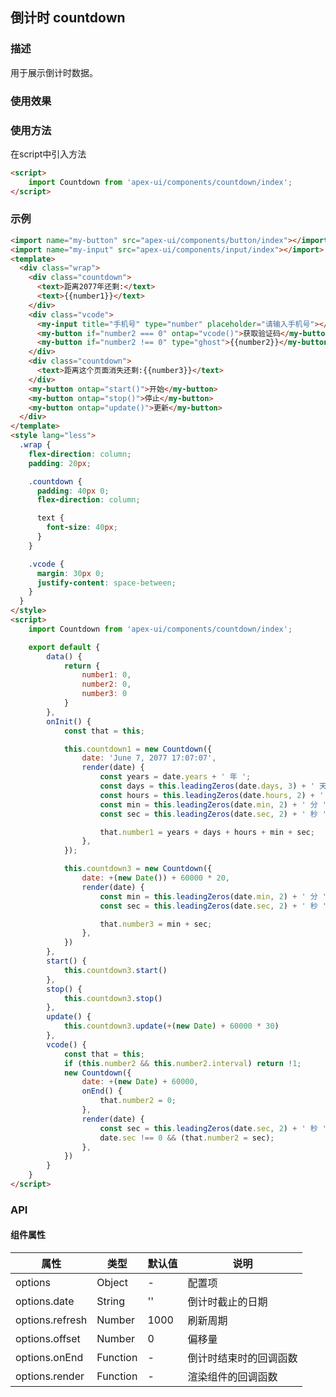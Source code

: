 ## 倒计时 countdown

### 描述

用于展示倒计时数据。

### 使用效果

<preview page="countdown"/>

### 使用方法

在script中引入方法

```html
<script>
    import Countdown from 'apex-ui/components/countdown/index';
</script>
```

### 示例

```html
<import name="my-button" src="apex-ui/components/button/index"></import>
<import name="my-input" src="apex-ui/components/input/index"></import>
<template>
  <div class="wrap">
    <div class="countdown">
      <text>距离2077年还剩:</text>
      <text>{{number1}}</text>
    </div>
    <div class="vcode">
      <my-input title="手机号" type="number" placeholder="请输入手机号"></my-input>
      <my-button if="number2 === 0" ontap="vcode()">获取验证码</my-button>
      <my-button if="number2 !== 0" type="ghost">{{number2}}</my-button>
    </div>
    <div class="countdown">
      <text>距离这个页面消失还剩:{{number3}}</text>
    </div>
    <my-button ontap="start()">开始</my-button>
    <my-button ontap="stop()">停止</my-button>
    <my-button ontap="update()">更新</my-button>
  </div>
</template>
<style lang="less">
  .wrap {
    flex-direction: column;
    padding: 20px;

    .countdown {
      padding: 40px 0;
      flex-direction: column;

      text {
        font-size: 40px;
      }
    }

    .vcode {
      margin: 30px 0;
      justify-content: space-between;
    }
  }
</style>
<script>
    import Countdown from 'apex-ui/components/countdown/index';

    export default {
        data() {
            return {
                number1: 0,
                number2: 0,
                number3: 0
            }
        },
        onInit() {
            const that = this;

            this.countdown1 = new Countdown({
                date: 'June 7, 2077 17:07:07',
                render(date) {
                    const years = date.years + ' 年 ';
                    const days = this.leadingZeros(date.days, 3) + ' 天 ';
                    const hours = this.leadingZeros(date.hours, 2) + ' 时 ';
                    const min = this.leadingZeros(date.min, 2) + ' 分 ';
                    const sec = this.leadingZeros(date.sec, 2) + ' 秒 ';

                    that.number1 = years + days + hours + min + sec;
                },
            });

            this.countdown3 = new Countdown({
                date: +(new Date()) + 60000 * 20,
                render(date) {
                    const min = this.leadingZeros(date.min, 2) + ' 分 ';
                    const sec = this.leadingZeros(date.sec, 2) + ' 秒 ';

                    that.number3 = min + sec;
                },
            })
        },
        start() {
            this.countdown3.start()
        },
        stop() {
            this.countdown3.stop()
        },
        update() {
            this.countdown3.update(+(new Date) + 60000 * 30)
        },
        vcode() {
            const that = this;
            if (this.number2 && this.number2.interval) return !1;
            new Countdown({
                date: +(new Date) + 60000,
                onEnd() {
                    that.number2 = 0;
                },
                render(date) {
                    const sec = this.leadingZeros(date.sec, 2) + ' 秒 ';
                    date.sec !== 0 && (that.number2 = sec);
                },
            })
        }
    }
</script>

```

### API

#### 组件属性

| 属性            | 类型     | 默认值 | 说明                   |
| --------------- | -------- | ------ | ---------------------- |
| options         | Object   | -      | 配置项                 |
| options.date    | String   | ''     | 倒计时截止的日期       |
| options.refresh | Number   | 1000   | 刷新周期               |
| options.offset  | Number   | 0      | 偏移量                 |
| options.onEnd   | Function | -      | 倒计时结束时的回调函数 |
| options.render  | Function | -      | 渲染组件的回调函数     |
